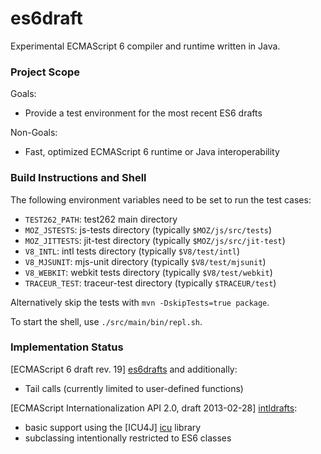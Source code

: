 es6draft
========

Experimental ECMAScript 6 compiler and runtime written in Java.

### Project Scope ###

Goals:
* Provide a test environment for the most recent ES6 drafts

Non-Goals:
* Fast, optimized ECMAScript 6 runtime or Java interoperability


### Build Instructions and Shell ###

The following environment variables need to be set to run the test cases:
* `TEST262_PATH`: test262 main directory
* `MOZ_JSTESTS`: js-tests directory (typically `$MOZ/js/src/tests`)
* `MOZ_JITTESTS`: jit-test directory (typically `$MOZ/js/src/jit-test`)
* `V8_INTL`: intl tests directory (typically `$V8/test/intl`)
* `V8_MJSUNIT`: mjs-unit directory (typically `$V8/test/mjsunit`)
* `V8_WEBKIT`: webkit tests directory (typically `$V8/test/webkit`)
* `TRACEUR_TEST`: traceur-test directory (typically `$TRACEUR/test`)
    
Alternatively skip the tests with `mvn -DskipTests=true package`. 

To start the shell, use `./src/main/bin/repl.sh`.


### Implementation Status ###

[ECMAScript 6 draft rev. 19] [es6drafts] and additionally:
* Tail calls (currently limited to user-defined functions)

[ECMAScript Internationalization API 2.0, draft 2013-02-28] [intldrafts]:
* basic support using the [ICU4J] [icu] library
* subclassing intentionally restricted to ES6 classes


[es6drafts]: http://wiki.ecmascript.org/doku.php?id=harmony:specification_drafts "Draft Specification for ES.next"
[intldrafts]: http://wiki.ecmascript.org/doku.php?id=globalization:specification_drafts "Specification Drafts for ECMAScript Internationalization API"
[icu]: http://site.icu-project.org/
